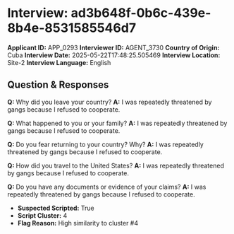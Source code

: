 # Interview: ad3b648f-0b6c-439e-8b4e-8531585546d7
**Applicant ID:** APP_0293
**Interviewer ID:** AGENT_3730
**Country of Origin:** Cuba
**Interview Date:** 2025-05-22T17:48:25.505469
**Interview Location:** Site-2
**Interview Language:** English

## Question & Responses

**Q:** Why did you leave your country?
**A:** I was repeatedly threatened by gangs because I refused to cooperate.

**Q:** What happened to you or your family?
**A:** I was repeatedly threatened by gangs because I refused to cooperate.

**Q:** Do you fear returning to your country? Why?
**A:** I was repeatedly threatened by gangs because I refused to cooperate.

**Q:** How did you travel to the United States?
**A:** I was repeatedly threatened by gangs because I refused to cooperate.

**Q:** Do you have any documents or evidence of your claims?
**A:** I was repeatedly threatened by gangs because I refused to cooperate.

- **Suspected Scripted:** True
- **Script Cluster:** 4
- **Flag Reason:** High similarity to cluster #4